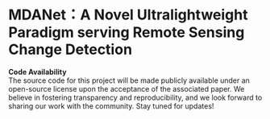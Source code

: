 # MDANet：A Novel Ultralightweight Paradigm serving Remote Sensing Change Detection
**Code Availability**  
The source code for this project will be made publicly available under an open-source license upon the acceptance of the associated paper. 
We believe in fostering transparency and reproducibility, and we look forward to sharing our work with the community. Stay tuned for updates!
